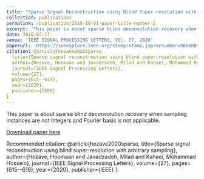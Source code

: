```yaml
---
title: "Sparse Signal Reconstruction using Blind Super-resolution with Arbitrary Sampling"
collection: publications
permalink: /publication/2010-10-01-paper-title-number-2
excerpt: 'This paper is about sparse blind deconvolution recovery when sampling instances are not integers and Fourier basis is not applicable.'
date: 2020-03-17
venue: 'IEEE SIGNAL PROCESSING LETTERS, VOL. 27, 2020'
paperurl: 'https://ieeexplore.ieee.org/stamp/stamp.jsp?arnumber=9066889'
citation: @article{hezave2020sparse,
  title={Sparse signal reconstruction using blind super-resolution with arbitrary sampling},
  author={Hezave, Hoomaan and Javadzadeh, Milad and Kahaei, Mohammad Hossein},
  journal={IEEE Signal Processing Letters},
  volume={27},
  pages={615--619},
  year={2020},
  publisher={IEEE}
}
---
```

This paper is about sparse blind deconvolution recovery when sampling instances are not integers and Fourier basis is not applicable.

[Download paper here](https://ieeexplore.ieee.org/stamp/stamp.jsp?arnumber=9066889)

Recommended citation: @article{hezave2020sparse,
  title={Sparse signal reconstruction using blind super-resolution with arbitrary sampling},
  author={Hezave, Hoomaan and Javadzadeh, Milad and Kahaei, Mohammad Hossein},
  journal={IEEE Signal Processing Letters},
  volume={27},
  pages={615--619},
  year={2020},
  publisher={IEEE}
}.
